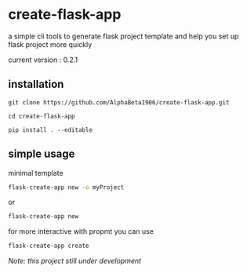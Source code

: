 # create-flask-app

a simple cli tools to generate flask project template  and help you set up flask project more quickly

current version : 0.2.1
## installation
```
git clone https://github.com/AlphaBeta1906/create-flask-app.git

cd create-flask-app

pip install . --editable   

```

## simple usage
minimal template
```bash
flask-create-app new -o myProject
```

or

```bash
flask-create-app new
```

for more interactive with propmt you can use

```bash
flask-create-app create
```

*Note: this project still under development*
